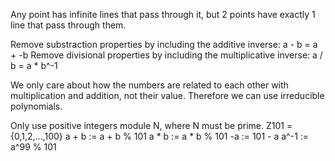 Any point has infinite lines that pass through it, but 2 points have exactly 1 line that pass through them.

Remove substraction properties by including the additive inverse: a - b = a + -b
Remove divisional properties by including the multiplicative inverse: a / b = a * b^-1

We only care about how the numbers are related to each other with multiplication and addition, not their value. Therefore we can use irreducible polynomials.

Only use positive integers module N, where N must be prime.
Z101 = {0,1,2,...,100}
a + b := a + b % 101
a * b := a * b % 101
-a    := 101 - a
a^-1  := a^99 % 101
